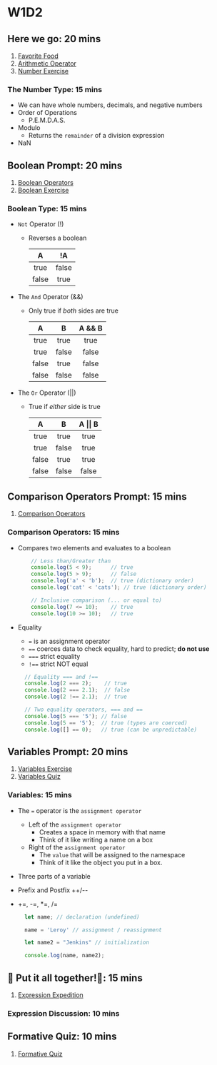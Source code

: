 # W1D2

## Here we go: 20 mins

  1. [Favorite Food]
  2. [Arithmetic Operator]
  3. [Number Exercise]

### The Number Type: 15 mins

- We can have whole numbers, decimals, and negative numbers
- Order of Operations
  - P.E.M.D.A.S.
- Modulo
  - Returns the `remainder` of a division expression
- NaN

## Boolean Prompt: 20 mins

  1. [Boolean Operators]
  2. [Boolean Exercise]

### Boolean Type: 15 mins

- `Not` Operator (!)
  - Reverses a boolean

    | A     |   !A   |
    |:-----:|:------:|
    | true  | false  |
    | false | true   |

- The `And` Operator (&&)
  - Only true if _both_ sides are true

    | A     | B     | A && B |
    |:-----:|:-----:|:------:|
    | true  | true  | true   |
    | true  | false | false  |
    | false | true  | false  |
    | false | false | false  |

- The `Or` Operator (||)
  - True if _either_ side is true

    | A     | B     | A \|\| B |
    |:-----:|:-----:|:------:|
    | true  | true  | true   |
    | true  | false | true   |
    | false | true  | true   |
    | false | false | false  |

## Comparison Operators Prompt: 15 mins

  1. [Comparison Operators]

### Comparison Operators: 15 mins

- Compares two elements and evaluates to a boolean

  ```js
      // Less than/Greater than
      console.log(5 < 9);      // true
      console.log(5 > 9);      // false
      console.log('a' < 'b');  // true (dictionary order)
      console.log('cat' < 'cats'); // true (dictionary order)

      // Inclusive comparison (... or equal to)
      console.log(7 <= 10);    // true
      console.log(10 >= 10);   // true 

  ```

- Equality
  - `=` is an assignment operator
  - `==` coerces data to check equality, hard to predict; **do not use**
  - `===` strict equality
  - `!==` strict NOT equal

  ```js
    // Equality === and !==
    console.log(2 === 2);    // true
    console.log(2 === 2.1);  // false
    console.log(2 !== 2.1);  // true

    // Two equality operators, === and ==
    console.log(5 === '5'); // false
    console.log(5 == '5');  // true (types are coerced)
    console.log([] == 0);   // true (can be unpredictable)
  ```

## Variables Prompt: 20 mins

  1. [Variables Exercise]
  2. [Variables Quiz]

### Variables: 15 mins

- The `=` operator is the `assignment operator`
  - Left of the `assignment operator`
    - Creates a space in memory with that name
    - Think of it like writing a name on a box
  - Right of the `assignment operator`
    - The `value` that will be assigned to the namespace
    - Think of it like the object you put in a box.
- Three parts of a variable
- Prefix and Postfix ++/--
- +=, -=, *=, /=

  ```js
    let name; // declaration (undefined)

    name = 'Leroy' // assignment / reassignment

    let name2 = "Jenkins" // initialization

    console.log(name, name2);
  ```

## 🎵 Put it all together!🎵: 15 mins

  1. [Expression Expedition]

### Expression Discussion: 10 mins

## Formative Quiz: 10 mins

  1. [Formative Quiz]

[Favorite Food]: "https://open.appacademy.io/learn/s-py---pt-sept-2021-online/week-1---intro-to-javascript/favorite-food"
[Arithmetic Operator]: "https://open.appacademy.io/learn/s-py---pt-sept-2021-online/week-1---intro-to-javascript/arithmetic-operators"
[Number Exercise]: "https://open.appacademy.io/learn/s-py---pt-sept-2021-online/week-1---intro-to-javascript/numbers-exercise"
[Boolean Operators]: "https://open.appacademy.io/learn/s-py---pt-sept-2021-online/week-1---intro-to-javascript/boolean-operators"
[Boolean Exercise]: "https://open.appacademy.io/learn/s-py---pt-sept-2021-online/week-1---intro-to-javascript/booleans-exercise"
[Comparison Operators]: "https://open.appacademy.io/learn/s-py---pt-sept-2021-online/week-1---intro-to-javascript/comparison-operators-quiz"
[Variables Exercise]: "https://open.appacademy.io/learn/s-py---pt-sept-2021-online/week-1---intro-to-javascript/variables-exercise"
[Variables Quiz]: "https://open.appacademy.io/learn/s-py---pt-sept-2021-online/week-1---intro-to-javascript/variables-quiz"
[Expression Expedition]: "https://open.appacademy.io/learn/s-py---pt-sept-2021-online/week-1---intro-to-javascript/expression-expedition"
[Formative Quiz]: "https://open.appacademy.io/learn/s-py---pt-sept-2021-online/week-1---intro-to-javascript/formative-quiz--repeat----tuesday"
